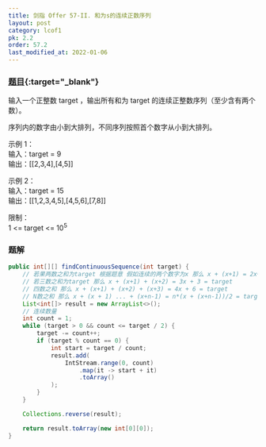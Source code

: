 ```yaml
---
title: 剑指 Offer 57-II. 和为s的连续正数序列
layout: post
category: lcof1
pk: 2.2
order: 57.2
last_modified_at: 2022-01-06
---
```


### [题目](https://leetcode-cn.com/problems/he-wei-sde-lian-xu-zheng-shu-xu-lie-lcof/){:target="_blank"}

输入一个正整数 target ，输出所有和为 target 的连续正整数序列（至少含有两个数）。

序列内的数字由小到大排列，不同序列按照首个数字从小到大排列。

示例 1：  
输入：target = 9  
输出：[[2,3,4],[4,5]]

示例 2：  
输入：target = 15  
输出：[[1,2,3,4,5],[4,5,6],[7,8]]


限制：  
1 <= target <= 10<sup>5</sup>

### 题解

```java
public int[][] findContinuousSequence(int target) {
    // 若果两数之和为target 根据题意 假如连续的两个数字为x 那么 x + (x+1) = 2x+1 = target
    // 若三数之和为target 那么 x + (x+1) + (x+2) = 3x + 3 = target
    // 四数之和 那么 x + (x+1) + (x+2) + (x+3) = 4x + 6 = target
    // N数之和 那么 x + (x + 1) ... + (x+n-1) = n*(x + (x+n-1))/2 = target
    List<int[]> result = new ArrayList<>();
    // 连续数量
    int count = 1;
    while (target > 0 && count <= target / 2) {
        target -= count++;
        if (target % count == 0) {
            int start = target / count;
            result.add(
                IntStream.range(0, count)
                    .map(it -> start + it)
                    .toArray()
            );
        }
    }

    Collections.reverse(result);

    return result.toArray(new int[0][0]);
}
```